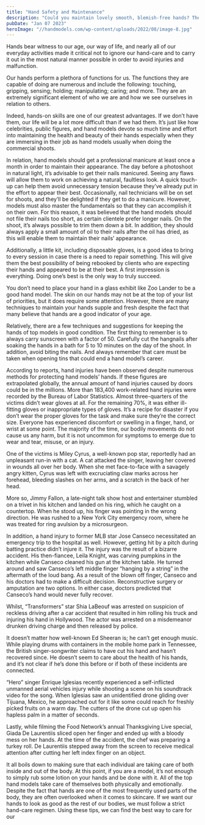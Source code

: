 ```yaml
---
title: "Hand Safety and Maintenance"
description: "Could you maintain lovely smooth, blemish-free hands? Then you could earn a profit as a female hand model. It must be feasible to be in a profession based on your palms."
pubDate: "Jan 07 2023"
heroImage: "//handmodels.com/wp-content/uploads/2022/08/image-8.jpg"
---
```

Hands bear witness to our age, our way of life, and nearly all of our everyday activities made it critical not to ignore our hand-care and to carry it out in the most natural manner possible in order to avoid injuries and malfunction.

Our hands perform a plethora of functions for us. The functions they are capable of doing are numerous and include the following: touching, gripping, sensing; holding; manipulating; caring; and more. They are an extremely significant element of who we are and how we see ourselves in relation to others.

Indeed, hands-on skills are one of our greatest advantages. If we don’t have them, our life will be a lot more difficult than if we had them. It’s just like how celebrities, public figures, and hand models devote so much time and effort into maintaining the health and beauty of their hands especially when they are immersing in their job as hand models usually when doing the commercial shoots.

In relation, hand models should get a professional manicure at least once a month in order to maintain their appearance. The day before a photoshoot in natural light, it’s advisable to get their nails manicured. Seeing any flaws will allow them to work on achieving a natural, faultless look. A quick touch-up can help them avoid unnecessary tension because they’ve already put in the effort to appear their best. Occasionally, nail technicians will be on set for shoots, and they’ll be delighted if they get to do a manicure. However, models must also master the fundamentals so that they can accomplish it on their own. For this reason, it was believed that the hand models should not file their nails too short, as certain clientele prefer longer nails. On the shoot, it’s always possible to trim them down a bit. In addition, they should always apply a small amount of oil to their nails after the oil has dried, as this will enable them to maintain their nails’ appearance.

Additionally, a little kit, including disposable gloves, is a good idea to bring to every session in case there is a need to repair something. This will give them the best possibility of being rebooked by clients who are expecting their hands and appeared to be at their best. A first impression is everything. Doing one’s best is the only way to truly succeed.

You don’t need to place your hand in a glass exhibit like Zoo Lander to be a good hand model. The skin on our hands may not be at the top of your list of priorities, but it does require some attention. However, there are many techniques to maintain your hands supple and fresh despite the fact that many believe that hands are a good indicator of your age.

Relatively, there are a few techniques and suggestions for keeping the hands of top models in good condition. The first thing to remember is to always carry sunscreen with a factor of 50. Carefully cut the hangnails after soaking the hands in a bath for 5 to 10 minutes on the day of the shoot. In addition, avoid biting the nails. And always remember that care must be taken when opening tins that could end a hand model’s career.

According to reports, hand injuries have been observed despite numerous methods for protecting hand models’ hands. If these figures are extrapolated globally, the annual amount of hand injuries caused by doors could be in the millions. More than 183,400 work-related hand injuries were recorded by the Bureau of Labor Statistics. Almost three-quarters of the victims didn’t wear gloves at all. For the remaining 70%, it was either ill-fitting gloves or inappropriate types of gloves. It’s a recipe for disaster if you don’t wear the proper gloves for the task and make sure they’re the correct size. Everyone has experienced discomfort or swelling in a finger, hand, or wrist at some point. The majority of the time, our bodily movements do not cause us any harm, but it is not uncommon for symptoms to emerge due to wear and tear, misuse, or an injury.

One of the victims is Miley Cyrus, a well-known pop star, reportedly had an unpleasant run-in with a cat. A cat attacked the singer, leaving her covered in wounds all over her body. When she met face-to-face with a savagely angry kitten, Cyrus was left with excruciating claw marks across her forehead, bleeding slashes on her arms, and a scratch in the back of her head.

More so, Jimmy Fallon, a late-night talk show host and entertainer stumbled on a trivet in his kitchen and landed on his ring, which he caught on a countertop. When he stood up, his finger was pointing in the wrong direction. He was rushed to a New York City emergency room, where he was treated for ring avulsion by a microsurgeon.

In addition, a hand injury to former MLB star Jose Canseco necessitated an emergency trip to the hospital as well. However, getting hit by a pitch during batting practice didn’t injure it. The injury was the result of a bizarre accident. His then-fiancee, Leila Knight, was carving pumpkins in the kitchen while Canseco cleaned his gun at the kitchen table. He turned around and saw Canseco’s left middle finger “hanging by a string” in the aftermath of the loud bang. As a result of the blown off finger, Canseco and his doctors had to make a difficult decision. Reconstructive surgery or amputation are two options. In either case, doctors predicted that Canseco’s hand would never fully recover.

Whilst, “Transformers” star Shia LaBeouf was arrested on suspicion of reckless driving after a car accident that resulted in him rolling his truck and injuring his hand in Hollywood. The actor was arrested on a misdemeanor drunken driving charge and then released by police.

It doesn’t matter how well-known Ed Sheeran is; he can’t get enough music. While playing drums with containers in the mobile home park in Tennessee, the British singer-songwriter claims to have cut his hand and hasn’t recovered since. He doesn’t seem to care about the health of his hands, and it’s not clear if he’s done this before or if both of these incidents are connected.

“Hero” singer Enrique Iglesias recently experienced a self-inflicted unmanned aerial vehicles injury while shooting a scene on his soundtrack video for the song. When Iglesias saw an unidentified drone gliding over Tijuana, Mexico, he approached out for it like some could reach for freshly picked fruits on a warm day. The cutters of the drone cut up open his hapless palm in a matter of seconds.

Lastly, while filming the Food Network’s annual Thanksgiving Live special, Giada De Laurentiis sliced open her finger and ended up with a bloody mess on her hands. At the time of the accident, the chef was preparing a turkey roll. De Laurentiis stepped away from the screen to receive medical attention after cutting her left index finger on an object.

It all boils down to making sure that each individual are taking care of both inside and out of the body. At this point, if you are a model, it’s not enough to simply rub some lotion on your hands and be done with it. All of the top hand models take care of themselves both physically and emotionally. Despite the fact that hands are one of the most frequently used parts of the body, they are often overlooked when it comes to skincare. If we want our hands to look as good as the rest of our bodies, we must follow a strict hand-care regimen. Using these tips, we can find the best way to care for our

